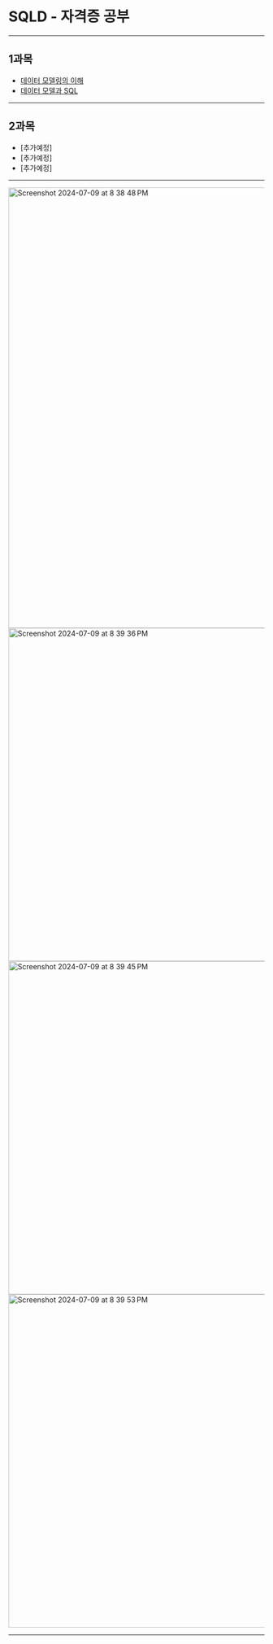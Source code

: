 # SQLD - 자격증 공부
------

## 1과목
- [데이터 모델링의 이해](https://github.com/xoxlo/SQLD/blob/main/1%EA%B3%BC%EB%AA%A9/%EB%8D%B0%EC%9D%B4%ED%84%B0%20%EB%AA%A8%EB%8D%B8%EB%A7%81%EC%9D%98%20%EC%9D%B4%ED%95%B4.md)
- [데이터 모델과 SQL](https://github.com/xoxlo/SQLD/blob/main/1%EA%B3%BC%EB%AA%A9/%EB%8D%B0%EC%9D%B4%ED%84%B0%20%EB%AA%A8%EB%8D%B8%EA%B3%BC%20SQL.md)

------
  
## 2과목
- [추가예정]
- [추가예정]
- [추가예정]

------

<img width="866" alt="Screenshot 2024-07-09 at 8 38 48 PM" src="https://github.com/xoxlo/SQLD/assets/46445480/20ae94c0-7da9-4d81-b494-97c905a475f6">
<img width="655" alt="Screenshot 2024-07-09 at 8 39 36 PM" src="https://github.com/xoxlo/SQLD/assets/46445480/79777b81-a6a9-4e0c-8d50-24e47e2b65b9">
<img width="655" alt="Screenshot 2024-07-09 at 8 39 45 PM" src="https://github.com/xoxlo/SQLD/assets/46445480/19a9c959-b996-48fd-90d0-90072530c98c">
<img width="655" alt="Screenshot 2024-07-09 at 8 39 53 PM" src="https://github.com/xoxlo/SQLD/assets/46445480/a5a31160-272d-43a2-a742-855dc3607295">

------
